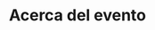 ---
layout: document_index
id: about
title: Acerca del evento
label: Acerca de
description: >-
  ¿Tienes dudas? En esta sección encontrarás información para despejarlas. Código de conducta, términos de servicio, preguntas frecuentes entre otras cosas.
lang: es
featured: true
list_id: about_documents
list_weight: 0
---